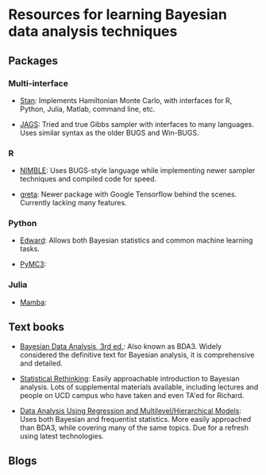 # Resources for learning Bayesian data analysis techniques

## Packages

### Multi-interface

+ [Stan](mc-stan.org): Implements Hamiltonian Monte Carlo, with
  interfaces for R, Python, Julia, Matlab, command line, etc.
  
+ [JAGS](http://mcmc-jags.sourceforge.net/): Tried and true Gibbs
  sampler with interfaces to many languages. Uses similar syntax as
  the older BUGS and Win-BUGS.

### R

+ [NIMBLE](https://r-nimble.org/): Uses BUGS-style language while
  implementing newer sampler techniques and compiled code for speed.
  
+ [greta](https://greta-dev.github.io/greta/): Newer package with
  Google Tensorflow behind the scenes. Currently lacking many features.

### Python

+ [Edward](http://edwardlib.org/): Allows both Bayesian statistics and
  common machine learning tasks.
  
+ [PyMC3](http://docs.pymc.io/):


### Julia

+ [Mamba](https://mambajl.readthedocs.io/en/latest/):

## Text books

+ [Bayesian Data Analysis, 3rd
  ed.](http://www.stat.columbia.edu/~gelman/book/): Also known as
  BDA3. Widely considered
  the definitive text for Bayesian analysis, it is comprehensive and
  detailed.
  
+ [Statistical
  Rethinking](http://xcelab.net/rm/statistical-rethinking/): Easily
  approachable introduction to Bayesian analysis. Lots of supplemental
  materials available, including lectures and people on UCD campus who
  have taken and even TA'ed for Richard.
  
+ [Data Analysis Using Regression and Multilevel/Hierarchical
  Models](http://www.stat.columbia.edu/~gelman/arm/): Uses both
  Bayesian and frequentist statistics. More easily approached than
  BDA3, while covering many of the same topics. Due for a refresh
  using latest technologies.
  
## Blogs


  
